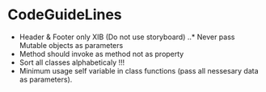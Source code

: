 # CodeGuideLines

* Header & Footer only XIB (Do not use storyboard)
..* Never pass Mutable objects as parameters
* Method should invoke as method not as property
* Sort all classes alphabeticaly !!!
* Minimum usage self variable in class functions (pass all nessesary data as parameters).
